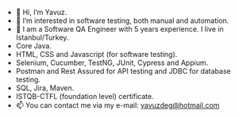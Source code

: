 - 👋 Hi, I’m Yavuz.
- 👀 I’m interested in software testing, both manual and automation.
- 🌱 I am a Software QA Engineer with 5 years experience. I live in Istanbul/Turkey.
- Core Java.
- HTML, CSS and Javascript (for software testing).
- Selenium, Cucumber, TestNG, JUnit, Cypress and Appium.
- Postman and Rest Assured for API testing and JDBC for database testing.
- SQL, Jira, Maven.
- ISTQB-CTFL (foundation level) certificate. 
- 📫 You can contact me via my e-mail: yavuzdeg@hotmail.com

<!---
yavuzdeg/yavuzdeg is a ✨ special ✨ repository because its `README.md` (this file) appears on your GitHub profile.
You can click the Preview link to take a look at your changes.
--->

